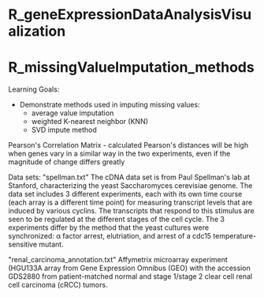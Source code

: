 # R_geneExpressionDataAnalysisVisualization
# R_missingValueImputation_methods

Learning Goals:
- Demonstrate methods used in imputing missing values:
     -  average value imputation
     -  weighted K-nearest neighbor (KNN)
     -  SVD impute method

Pearson's Correlation Matrix - calculated Pearson's distances will be high when genes vary in a similar way in the two experiments, even if the magnitude of change differs greatly


Data sets: 
"spellman.txt"
The cDNA data set is from Paul Spellman's lab at Stanford, characterizing the yeast Saccharomyces cerevisiae genome.  The data set includes 3 different experiments, each with its own time course (each array is a different time point) for measuring transcript levels that are induced by various cyclins.  The transcripts that respond to this stimulus are seen to be regulated at the different stages of the cell cycle.  The 3 experiments differ by the method that the yeast cultures were synchronized: α factor arrest, elutriation, and arrest of a cdc15 temperature-sensitive mutant. 

"renal_carcinoma_annotation.txt"
Affymetrix microarray experiment (HGU133A array from Gene Expression Omnibus (GEO) with the accession GDS2880 from patient-matched normal and stage 1/stage 2 clear cell renal cell carcinoma (cRCC) tumors.
